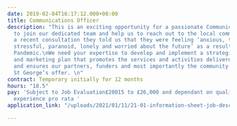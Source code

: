 ```yaml
---
date: 2019-02-04T16:17:12.000+00:00
title: Communications Officer
description: "This is an exciting opportunity for a passionate Communications Officer
  to join our dedicated team and help us to reach out to the local community.\nIn
  a recent consultation they told us that they were feeling ‘anxious, terrified, sad,
  stressful, paranoid, lonely and worried about the future’ as a result of the Coronavirus
  Pandemic.\nWe need your expertise to develop and implement a strategic communications
  and marketing plan that promotes the services and activities delivered by St George’s
  and ensures our partners, funders and most importantly the community are aware of
  St George’s offer. \n"
contract: Temporary initially for 12 months
hours: "18.5"
pay: 'Subject to Job Evaluation£20015 to £26,000 and dependant on qualifications and
  experience pro rata '
application_link: "/uploads/2021/01/11/21-01-information-sheet-job-description.pdf"

---
```


